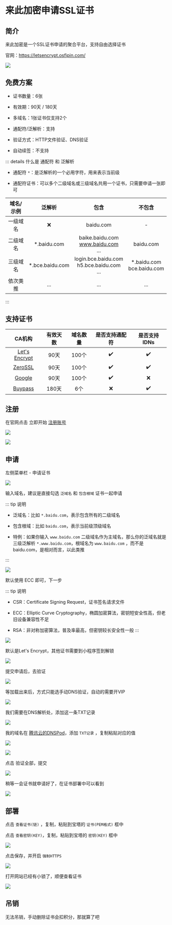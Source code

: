 # 来此加密申请SSL证书



## 简介

来此加密是一个SSL证书申请的聚合平台，支持自由选择证书

官网：https://letsencrypt.osfipin.com/

![](/ssl/laici/laici-01.png)




## 免费方案

* 证书数量：6张

* 有效期：90天 / 180天

* 多域名：1张证书仅支持2个

* 通配符/泛解析：支持

* 验证方式：HTTP文件验证、DNS验证

* 自动续签：不支持


::: details 什么是 通配符 和 泛解析

* 通配符 `*`：是泛解析的一个必用字符，用来表示当前级

* 通配符证书：可以多个二级域名或三级域名共用一个证书，只需要申请一张即可

| 域名/示例 | 泛解析 | 包含 | 不包含 |
|:-:|:-:|:-:|:-:|
| 一级域名 | ❌ | baidu.com | - |
| 二级域名 | *.baidu.com | baike.baidu.com<br>www.baidu.com<br>... | baidu.com |
| 三级域名 | *.bce.baidu.com | login.bce.baidu.com<br>h5.bce.baidu.com<br>... | *.baidu.com<br>bce.baidu.com |
| 依次类推 | ... | ... | ... |
:::


## 支持证书

| CA机构 | 有效天数 | 域名数量 | 是否支持通配符 | 是否支持IDNs |
|:-:|:-:|:-:|:-:|:-:|
| [Let's Encrypt](https://letsencrypt.org/zh-cn/) | 90天 | 100个 | ✔️ | ✔️ |
| [ZeroSSL](https://zerossl.com/) | 90天 | 100个 | ✔️ | ✔️ |
| [Google](ttps://pki.goog/) | 90天 | 100个 | ✔️ | ❌ |
| [Buypass](https://www.buypass.com/) | 180天 | 6个 | ❌ | ✔️ |


## 注册

在官网点击 立即开始 [注册账号](https://letsencrypt.osfipin.com/user-0408/user/register)

![](/ssl/laici/laici-02.png)

![](/ssl/laici/laici-03.png)


## 申请

左侧菜单栏 - 申请证书

![](/ssl/laici/laici-04.png)

输入域名，建议是直接勾选 `泛域名` 和 `包含根域` 证书一起申请

::: tip 说明

* 泛域名：比如 `*.baidu.com`，表示包含所有的二级域名

* 包含根域：比如 `baidu.com`，表示当前级顶级域名

* 特例：如果你输入 `www.baidu.com` 二级域名作为主域名，那么你的泛域名就是三级泛解析 `*.www.baidu.com`，根域名为 `www.baidu.com` ，而不是 baidu.com，是相对而言，以此类推

:::


![](/ssl/laici/laici-05.png)

默认使用 ECC 即可，下一步

::: tip 说明
* CSR：Certificate Signing Request，证书签名请求文件

* ECC：Elliptic Curve Cryptography，椭圆加密算法，密钥短安全性高，但老旧设备兼容性不足

* RSA：非对称加密算法，普及率最高，但密钥较长安全性一般
:::

![](/ssl/laici/laici-06.png)

默认是Let's Encrypt，其他证书需要到小程序签到解锁

![](/ssl/laici/laici-07.png)

提交申请后，去验证

![](/ssl/laici/laici-08.png)

等加载出来后，方式只能选手动DNS验证，自动的需要开VIP

![](/ssl/laici/laici-09.png)

我们需要在DNS解析处，添加这一条TXT记录

![](/ssl/laici/laici-10.png)

我的域名在 [腾讯云的DNSPod](https://www.dnspod.cn/)，添加 `TXT记录` ，复制粘贴对应的值

![](/ssl/laici/laici-11.png)

![](/ssl/laici/laici-12.png)

点击 验证全部，提交

![](/ssl/laici/laici-13.png)

稍等一会证书就申请好了，在证书部署中可以看到

![](/ssl/laici/laici-14.png)

## 部署

点击 `查看证书(链)` ，复制，粘贴到宝塔的 `证书(PEM格式)` 框中

点击 `查看密钥(KEY)`，复制，粘贴到宝塔的 `密钥(KEY)` 框中

![](/ssl/laici/laici-15.png)

点击保存，并开启 `强制HTTPS`

![](/ssl/laici/laici-16.png)


打开网站已经有小锁了，顺便查看证书

![](/ssl/laici/laici-17.png)


## 吊销

无法吊销，手动删除证书会扣积分，那就算了吧